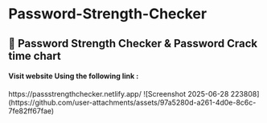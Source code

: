 # Password-Strength-Checker
  <h2>🔐 Password Strength Checker & Password Crack time chart</h2>
  <h4>Visit website Using the following link :</h4>
  https://passstrengthchecker.netlify.app/
![Screenshot 2025-06-28 223808](https://github.com/user-attachments/assets/97a5280d-a261-4d0e-8c6c-7fe82ff67fae)
